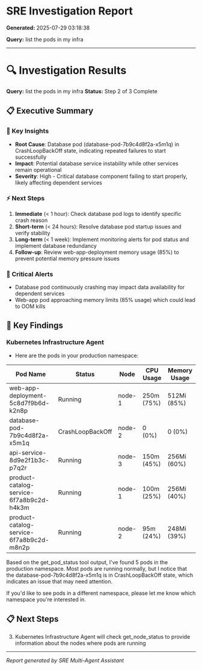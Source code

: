 # SRE Investigation Report

**Generated:** 2025-07-29 03:18:38

**Query:** list the pods in my infra

---

# 🔍 Investigation Results

**Query:** list the pods in my infra
**Status:** Step 2 of 3 Complete

## 📋 Executive Summary

### 🎯 Key Insights
- **Root Cause**: Database pod (database-pod-7b9c4d8f2a-x5m1q) in CrashLoopBackOff state, indicating repeated failures to start successfully
- **Impact**: Potential database service instability while other services remain operational
- **Severity**: High - Critical database component failing to start properly, likely affecting dependent services

### ⚡ Next Steps
1. **Immediate** (< 1 hour): Check database pod logs to identify specific crash reason
2. **Short-term** (< 24 hours): Resolve database pod startup issues and verify stability
3. **Long-term** (< 1 week): Implement monitoring alerts for pod status and implement database redundancy
4. **Follow-up**: Review web-app-deployment memory usage (85%) to prevent potential memory pressure issues

### 🚨 Critical Alerts
- Database pod continuously crashing may impact data availability for dependent services
- Web-app pod approaching memory limits (85% usage) which could lead to OOM kills

## 🎯 Key Findings

### Kubernetes Infrastructure Agent
- Here are the pods in your production namespace:

| Pod Name | Status | Node | CPU Usage | Memory Usage |
|----------|--------|------|-----------|-------------|
| web-app-deployment-5c8d7f9b6d-k2n8p | Running | node-1 | 250m (75%) | 512Mi (85%) |
| database-pod-7b9c4d8f2a-x5m1q | CrashLoopBackOff | node-2 | 0 (0%) | 0 (0%) |
| api-service-8d9e2f1b3c-p7q2r | Running | node-3 | 150m (45%) | 256Mi (60%) |
| product-catalog-service-6f7a8b9c2d-h4k3m | Running | node-1 | 100m (25%) | 256Mi (40%) |
| product-catalog-service-6f7a8b9c2d-m8n2p | Running | node-2 | 95m (24%) | 248Mi (39%) |

Based on the get_pod_status tool output, I've found 5 pods in the production namespace. Most pods are running normally, but I notice that the database-pod-7b9c4d8f2a-x5m1q is in CrashLoopBackOff state, which indicates an issue that may need attention.

If you'd like to see pods in a different namespace, please let me know which namespace you're interested in.

## 📋 Next Steps

3. Kubernetes Infrastructure Agent will check get_node_status to provide information about the nodes where pods are running


---
*Report generated by SRE Multi-Agent Assistant*
